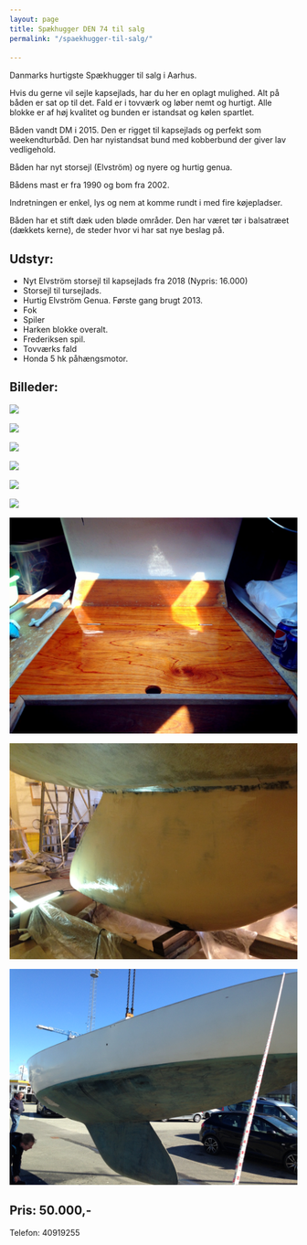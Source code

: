 ```yaml
---
layout: page
title: Spækhugger DEN 74 til salg
permalink: "/spaekhugger-til-salg/"

---
```

Danmarks hurtigste Spækhugger til salg i Aarhus.

Hvis du gerne vil sejle kapsejlads, har du her en oplagt mulighed. Alt på båden er sat op til det. Fald er i tovværk og løber nemt og hurtigt. Alle blokke er af høj kvalitet og bunden er istandsat og kølen spartlet.

Båden vandt DM i 2015. Den er rigget til kapsejlads og perfekt som weekendturbåd. Den har nyistandsat bund med kobberbund der giver lav vedligehold.

Båden har nyt storsejl (Elvström) og nyere og hurtig genua.

Bådens mast er fra 1990 og bom fra 2002.

Indretningen er enkel, lys og nem at komme rundt i med fire køjepladser.

Båden har et stift dæk uden bløde områder. Den har været tør i balsatræet (dækkets kerne), de steder hvor vi har sat nye beslag på.

## **Udstyr:**

* Nyt Elvström storsejl til kapsejlads fra 2018 (Nypris: 16.000)
* Storsejl til tursejlads.
* Hurtig Elvström Genua. Første gang brugt 2013.
* Fok
* Spiler
* Harken blokke overalt.
* Frederiksen spil.
* Tovværks fald
* Honda 5 hk påhængsmotor.

## Billeder:

![](https://paper-attachments.dropbox.com/s_8A33B7CAE3C2F19ADDBB0E2AB7E3B2D692F56A32C033873CB55DC0EC6F5E15E0_1565639636004_IMG_2107.jpeg)

![](https://paper-attachments.dropbox.com/s_8A33B7CAE3C2F19ADDBB0E2AB7E3B2D692F56A32C033873CB55DC0EC6F5E15E0_1565640035094_IMG_2097.jpeg)

![](https://paper-attachments.dropbox.com/s_8A33B7CAE3C2F19ADDBB0E2AB7E3B2D692F56A32C033873CB55DC0EC6F5E15E0_1565638941455_35052344940_66f6361a91_o.jpg)

![](https://paper-attachments.dropbox.com/s_8A33B7CAE3C2F19ADDBB0E2AB7E3B2D692F56A32C033873CB55DC0EC6F5E15E0_1565638943209_35399664526_c85374554e_o.jpg)

![](https://paper-attachments.dropbox.com/s_8A33B7CAE3C2F19ADDBB0E2AB7E3B2D692F56A32C033873CB55DC0EC6F5E15E0_1565638941813_35430661915_366d76bddb_o.jpg)

![](https://paper-attachments.dropbox.com/s_8A33B7CAE3C2F19ADDBB0E2AB7E3B2D692F56A32C033873CB55DC0EC6F5E15E0_1565640312529_IMG_2902.jpeg)

![](/uploads/IMG_2857.jpeg)

![](/uploads/IMG_2031.jpeg)

![](/uploads/IMG_2829.jpeg)

## Pris: 50.000,-

Telefon: 40919255